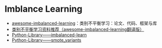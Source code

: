# Imblance Learning

- [awesome-imbalanced-learning](https://github.com/ZhiningLiu1998/awesome-imbalanced-learning)：类别不平衡学习：论文、代码、框架与库
- [类别不平衡学习资料推荐（awesome-imbalanced-learning翻译版）](https://www.lizenghai.com/archives/96156.html)
- [Python-Library——imbalanced-learn](https://imbalanced-learn.org/stable/)
- [Python-Library——smote_variants](https://smote-variants.readthedocs.io/en/latest/)

